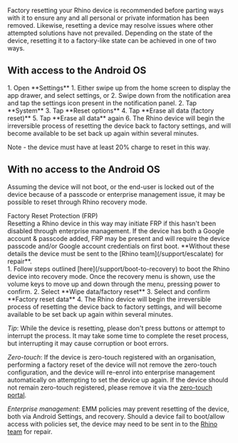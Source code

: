 Factory resetting your Rhino device is recommended before parting ways with it to ensure any and all personal or private information has been removed. Likewise, resetting a device may resolve issues where other attempted solutions have not prevailed. Depending on the state of the device, resetting it to a factory-like state can be achieved in one of two ways.

## **With** access to the Android OS

<div class="numbered-instructions" markdown="1">
1. Open **Settings**
  1. Either swipe up from the home screen to display the app drawer, and select settings, or
  2. Swipe down from the notification area and tap the settings icon present in the notification panel.
2. Tap **System**
3. Tap **Reset options**
4. Tap **Erase all data (factory reset)**
5. Tap **Erase all data** again
6. The Rhino device will begin the irreversible process of resetting the device back to factory settings, and will become available to be set back up again within several minutes.
</div>

Note - the device must have at least 20% charge to reset in this way.

## With **no** access to the Android OS

Assuming the device will not boot, or the end-user is locked out of the device because of a passcode or enterprise management issue, it may be possible to reset through Rhino recovery mode.

<div class="callout callout-danger" markdown="1">
<div class="callout-heading">Factory Reset Protection (FRP)</div>
Resetting a Rhino device in this way may initiate FRP if this hasn't been disabled through enterprise management. If the device has both a Google account & passcode added, FRP may be present and will require the device passcode and/or Google account credentials on first boot. **Without these details the device must be sent to the [Rhino team](/support/escalate) for repair**.
</div>

<div class="numbered-instructions" markdown="1">
1. Follow steps outlined [here](/support/boot-to-recovery) to boot the Rhino device into recovery mode. Once the recovery menu is shown, use the volume keys to move up and down through the menu, pressing power to confirm.
2. Select **Wipe data/factory reset**
3. Select and confirm **Factory reset data**
4. The Rhino device will begin the irreversible process of resetting the device back to factory settings, and will become available to be set back up again within several minutes.
</div>

_Tip_: While the device is resetting, please don't press buttons or attempt to interrupt the process. It may take some time to complete the reset process, but interrupting it may cause corruption or boot errors.

_Zero-touch_: If the device is zero-touch registered with an organisation, performing a factory reset of the device will not remove the zero-touch configuration, and the device will re-enrol into enterprise management automatically on attempting to set the device up again. If the device should not remain zero-touch registered, please remove it via the [zero-touch portal](https://partner.android.com/zerotouch).  

_Enterprise management_: EMM policies may prevent resetting of the device, both via Android Settings, and recovery. Should a device fail to boot/allow access with policies set, the device may need to be sent in to the [Rhino team](/support/escalate) for repair.
